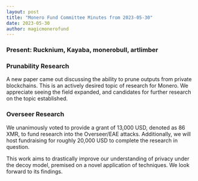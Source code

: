 ```yaml
---
layout: post
title: "Monero Fund Committee Minutes from 2023-05-30"
date: 2023-05-30
author: magicmonerofund
---
```


### Present: Rucknium, Kayaba, monerobull, artlimber

### Prunability Research

A new paper came out discussing the ability to prune outputs from private blockchains. This is an actively desired topic of research for Monero. We appreciate seeing the field expanded, and candidates for further research on the topic established.

### Overseer Research

We unanimously voted to provide a grant of 13,000 USD, denoted as 86 XMR, to fund research into the Overseer/EAE attacks. Additionally, we will host fundraising for roughly 20,000 USD to complete the research in question.

This work aims to drastically improve our understanding of privacy under the decoy model, premised on a novel application of techniques. We look forward to its findings.
